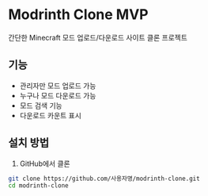# Modrinth Clone MVP

간단한 Minecraft 모드 업로드/다운로드 사이트 클론 프로젝트

## 기능
- 관리자만 모드 업로드 가능
- 누구나 모드 다운로드 가능
- 모드 검색 기능
- 다운로드 카운트 표시

## 설치 방법

1. GitHub에서 클론
```bash
git clone https://github.com/사용자명/modrinth-clone.git
cd modrinth-clone
